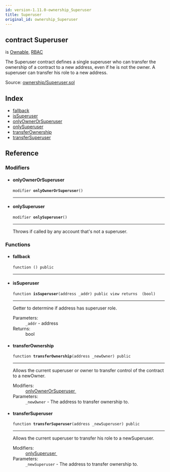 ```yaml
---
id: version-1.11.0-ownership_Superuser
title: Superuser
original_id: ownership_Superuser
---
```


<div class="contract-doc"><div class="contract"><h2 class="contract-header"><span class="contract-kind">contract</span> Superuser</h2><p class="base-contracts"><span>is</span> <a href="ownership_Ownable.html">Ownable</a><span>, </span><a href="ownership_rbac_RBAC.html">RBAC</a></p><p class="description">The Superuser contract defines a single superuser who can transfer the ownership of a contract to a new address, even if he is not the owner. A superuser can transfer his role to a new address.</p><div class="source">Source: <a href="https://github.com/OpenZeppelin/zeppelin-solidity/blob/v1.11.0/contracts/ownership/Superuser.sol" target="_blank">ownership/Superuser.sol</a></div></div><div class="index"><h2>Index</h2><ul><li><a href="ownership_Superuser.html#">fallback</a></li><li><a href="ownership_Superuser.html#isSuperuser">isSuperuser</a></li><li><a href="ownership_Superuser.html#onlyOwnerOrSuperuser">onlyOwnerOrSuperuser</a></li><li><a href="ownership_Superuser.html#onlySuperuser">onlySuperuser</a></li><li><a href="ownership_Superuser.html#transferOwnership">transferOwnership</a></li><li><a href="ownership_Superuser.html#transferSuperuser">transferSuperuser</a></li></ul></div><div class="reference"><h2>Reference</h2><div class="modifiers"><h3>Modifiers</h3><ul><li><div class="item modifier"><span id="onlyOwnerOrSuperuser" class="anchor-marker"></span><h4 class="name">onlyOwnerOrSuperuser</h4><div class="body"><code class="signature">modifier <strong>onlyOwnerOrSuperuser</strong><span>() </span></code><hr/></div></div></li><li><div class="item modifier"><span id="onlySuperuser" class="anchor-marker"></span><h4 class="name">onlySuperuser</h4><div class="body"><code class="signature">modifier <strong>onlySuperuser</strong><span>() </span></code><hr/><div class="description"><p>Throws if called by any account that&#x27;s not a superuser.</p></div></div></div></li></ul></div><div class="functions"><h3>Functions</h3><ul><li><div class="item function"><span id="fallback" class="anchor-marker"></span><h4 class="name">fallback</h4><div class="body"><code class="signature">function <strong></strong><span>() </span><span>public </span></code><hr/></div></div></li><li><div class="item function"><span id="isSuperuser" class="anchor-marker"></span><h4 class="name">isSuperuser</h4><div class="body"><code class="signature">function <strong>isSuperuser</strong><span>(address _addr) </span><span>public </span><span>view </span><span>returns  (bool) </span></code><hr/><div class="description"><p>Getter to determine if address has superuser role.</p></div><dl><dt><span class="label-parameters">Parameters:</span></dt><dd><div><code>_addr</code> - address</div></dd><dt><span class="label-return">Returns:</span></dt><dd>bool</dd></dl></div></div></li><li><div class="item function"><span id="transferOwnership" class="anchor-marker"></span><h4 class="name">transferOwnership</h4><div class="body"><code class="signature">function <strong>transferOwnership</strong><span>(address _newOwner) </span><span>public </span></code><hr/><div class="description"><p>Allows the current superuser or owner to transfer control of the contract to a newOwner.</p></div><dl><dt><span class="label-modifiers">Modifiers:</span></dt><dd><a href="ownership_Superuser.html#onlyOwnerOrSuperuser">onlyOwnerOrSuperuser </a></dd><dt><span class="label-parameters">Parameters:</span></dt><dd><div><code>_newOwner</code> - The address to transfer ownership to.</div></dd></dl></div></div></li><li><div class="item function"><span id="transferSuperuser" class="anchor-marker"></span><h4 class="name">transferSuperuser</h4><div class="body"><code class="signature">function <strong>transferSuperuser</strong><span>(address _newSuperuser) </span><span>public </span></code><hr/><div class="description"><p>Allows the current superuser to transfer his role to a newSuperuser.</p></div><dl><dt><span class="label-modifiers">Modifiers:</span></dt><dd><a href="ownership_Superuser.html#onlySuperuser">onlySuperuser </a></dd><dt><span class="label-parameters">Parameters:</span></dt><dd><div><code>_newSuperuser</code> - The address to transfer ownership to.</div></dd></dl></div></div></li></ul></div></div></div>
